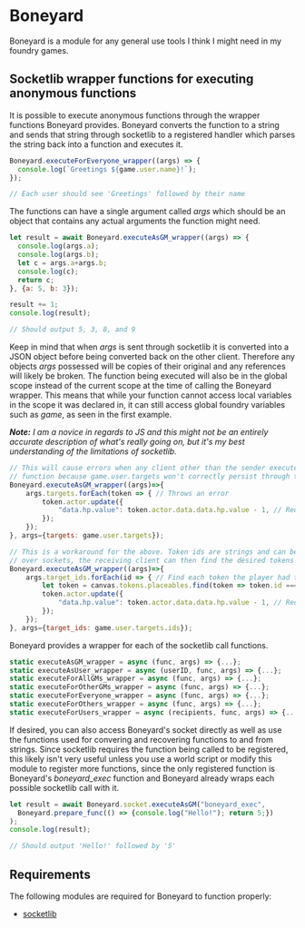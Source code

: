 # Boneyard
Boneyard is a module for any general use tools I think I might need in my foundry games.

## Socketlib wrapper functions for executing anonymous functions
It is possible to execute anonymous functions through the wrapper functions Boneyard provides. Boneyard converts the function to a string and sends that string through socketlib to a registered handler which parses the string back into a function and executes it. 

```js
Boneyard.executeForEveryone_wrapper((args) => {
  console.log(`Greetings ${game.user.name}!`);
});

// Each user should see 'Greetings' followed by their name
```

The functions can have a single argument called *args* which should be an object that contains any actual arguments the function might need.

```js
let result = await Boneyard.executeAsGM_wrapper((args) => {
  console.log(args.a);
  console.log(args.b);
  let c = args.a+args.b;
  console.log(c);
  return c;
}, {a: 5, b: 3});

result += 1;
console.log(result);

// Should output 5, 3, 8, and 9
```

Keep in mind that when *args* is sent through socketlib it is converted into a JSON object before being converted back on the other client. Therefore any objects *args* possessed will be copies of their original and any references will likely be broken. The function being executed will also be in the global scope instead of the current scope at the time of calling the Boneyard wrapper. This means that while your function cannot access local variables in the scope it was declared in, it can still access global foundry variables such as *game*, as seen in the first example.

***Note:*** *I am a novice in regards to JS and this might not be an entirely accurate description of what's really going on, but it's my best understanding of the limitations of socketlib.*

```js
// This will cause errors when any client other than the sender executes the
// function because game.user.targets won't correctly persist through the socket
Boneyard.executeAsGM_wrapper((args)=>{
    args.targets.forEach(token => { // Throws an error
        token.actor.update({
            "data.hp.value": token.actor.data.data.hp.value - 1, // Reduce target hp by 1
        });
    });
}, args={targets: game.user.targets});

// This is a workaround for the above. Token ids are strings and can be safely sent
// over sockets, the receiving client can then find the desired tokens by their id
Boneyard.executeAsGM_wrapper((args)=>{
    args.target_ids.forEach(id => { // Find each token the player had targeted
        let token = canvas.tokens.placeables.find(token => token.id === id);
        token.actor.update({
            "data.hp.value": token.actor.data.data.hp.value - 1, // Reduce target hp by 1
        });
    });
}, args={target_ids: game.user.targets.ids});
```

Boneyard provides a wrapper for each of the socketlib call functions.

```js
static executeAsGM_wrapper = async (func, args) => {...};
static executeAsUser_wrapper = async (userID, func, args) => {...};
static executeForAllGMs_wrapper = async (func, args) => {...};
static executeForOtherGMs_wrapper = async (func, args) => {...};
static executeForEveryone_wrapper = async (func, args) => {...};
static executeForOthers_wrapper = async (func, args) => {...};
static executeForUsers_wrapper = async (recipients, func, args) => {...};
```

If desired, you can also access Boneyard's socket directly as well as use the functions used for convering and recovering functions to and from strings. Since socketlib requires the function being called to be registered, this likely isn't very useful unless you use a world script or modify this module to register more functions, since the only registered function is Boneyard's *boneyard_exec* function and Boneyard already wraps each possible socketlib call with it.

```js
let result = await Boneyard.socket.executeAsGM("boneyard_exec", 
  Boneyard.prepare_func(() => {console.log("Hello!"); return 5;})
);
console.log(result);

// Should output 'Hello!' followed by '5'
```

## Requirements
The following modules are required for Boneyard to function properly:
* [socketlib](https://github.com/manuelVo/foundryvtt-socketlib)

